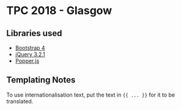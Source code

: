 # TPC 2018 - Glasgow

## Libraries used

* [Bootstrap 4][bootstrap]
* [jQuery 3.2.1][jquery]
* [Popper.js][popper-js]

[bootstrap]: http://getbootstrap.com/ "Bootstrap Homepage"
[jquery]: https://jquery.com/ "jQuery Homepage"
[popper-js]: https://popper.js.org/ "Popper.js Homepage"

## Templating Notes

To use internationalisation text, put the text in `{{ ... }}` for it to be translated.
